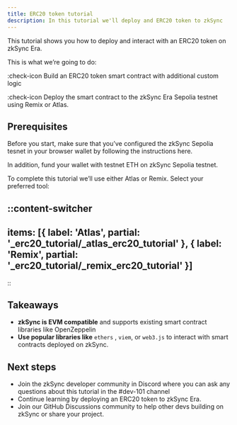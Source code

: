 ```yaml
---
title: ERC20 token tutorial
description: In this tutorial we'll deploy and ERC20 token to zkSync
---
```


This tutorial shows you how to deploy and interact with an ERC20 token on zkSync Era.

This is what we’re going to do:

:check-icon Build an ERC20 token smart contract with additional custom logic

:check-icon Deploy the smart contract to the zkSync Era Sepolia testnet using Remix or Atlas.

## Prerequisites

Before you start, make sure that you’ve configured the zkSync Sepolia tesnet in your browser wallet by following the
instructions here.

In addition, fund your wallet with testnet ETH on zkSync Sepolia testnet.

To complete this tutorial we’ll use either Atlas or Remix. Select your preferred tool:

::content-switcher
---
items: [{
  label: 'Atlas',
  partial: '_erc20_tutorial/_atlas_erc20_tutorial'
}, {
  label: 'Remix',
  partial: '_erc20_tutorial/_remix_erc20_tutorial'
}]
---
::

## Takeaways

- **zkSync is EVM compatible** and supports existing smart contract libraries like OpenZeppelin
- **Use popular libraries like** `ethers` , `viem`, or `web3.js` to interact with smart contracts deployed on zkSync.

## Next steps

- Join the zkSync developer community in Discord where you can ask any questions about this tutorial in the #dev-101
  channel
- Continue learning by deploying an ERC20 token to zkSync Era.
- Join our GitHub Discussions community to help other devs building on zkSync or share your project.
